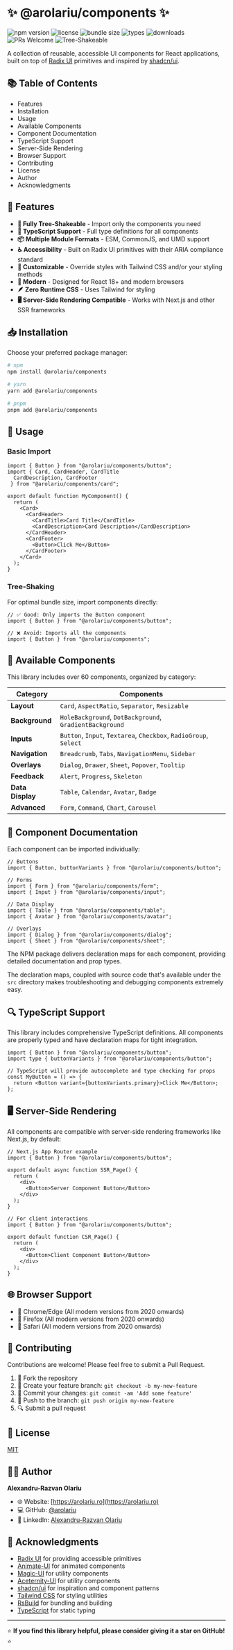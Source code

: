 # ✨ @arolariu/components ✨

![npm version](https://img.shields.io/npm/v/@arolariu/components)
![license](https://img.shields.io/npm/l/@arolariu/components)
![bundle size](https://img.shields.io/bundlephobia/minzip/@arolariu/components)
![types](https://img.shields.io/npm/types/@arolariu/components)
![downloads](https://img.shields.io/npm/dm/@arolariu/components)
![PRs Welcome](https://img.shields.io/badge/PRs-welcome-brightgreen.svg)
![Tree-Shakeable](https://img.shields.io/badge/tree--shakeable-true-brightgreen.svg)

A collection of reusable, accessible UI components for React applications, built on top of [Radix UI](https://www.radix-ui.com/) primitives and inspired by [shadcn/ui](https://ui.shadcn.com/).

## 📚 Table of Contents

- Features
- Installation
- Usage
- Available Components
- Component Documentation
- TypeScript Support
- Server-Side Rendering
- Browser Support
- Contributing
- License
- Author
- Acknowledgments

## 🚀 Features

- **🌲 Fully Tree-Shakeable** - Import only the components you need
- **📝 TypeScript Support** - Full type definitions for all components
- **📦 Multiple Module Formats** - ESM, CommonJS, and UMD support
- **♿ Accessibility** - Built on Radix UI primitives with their ARIA compliance standard
- **🎨 Customizable** - Override styles with Tailwind CSS and/or your styling methods
- **🔄 Modern** - Designed for React 18+ and modern browsers
- **🪶 Zero Runtime CSS** - Uses Tailwind for styling
- **🖥️ Server-Side Rendering Compatible** - Works with Next.js and other SSR frameworks

## 📥 Installation

Choose your preferred package manager:

```bash
# npm
npm install @arolariu/components

# yarn
yarn add @arolariu/components

# pnpm
pnpm add @arolariu/components
```

## 🧩 Usage

### Basic Import

```tsx
import { Button } from "@arolariu/components/button";
import { Card, CardHeader, CardTitle
  CardDescription, CardFooter
 } from "@arolariu/components/card";

export default function MyComponent() {
  return (
    <Card>
      <CardHeader>
        <CardTitle>Card Title</CardTitle>
        <CardDescription>Card Description</CardDescription>
      </CardHeader>
      <CardFooter>
        <Button>Click Me</Button>
      </CardFooter>
    </Card>
  );
}
```

### Tree-Shaking

For optimal bundle size, import components directly:

```tsx
// ✅ Good: Only imports the Button component
import { Button } from "@arolariu/components/button";

// ❌ Avoid: Imports all the components
import { Button } from "@arolariu/components";
```

## 🧰 Available Components

This library includes over 60 components, organized by category:

| Category         | Components                                                        |
| ---------------- | ----------------------------------------------------------------- |
| **Layout**       | `Card`, `AspectRatio`, `Separator`, `Resizable`                   |
| **Background**   | `HoleBackground`, `DotBackground`, `GradientBackground`           |
| **Inputs**       | `Button`, `Input`, `Textarea`, `Checkbox`, `RadioGroup`, `Select` |
| **Navigation**   | `Breadcrumb`, `Tabs`, `NavigationMenu`, `Sidebar`                 |
| **Overlays**     | `Dialog`, `Drawer`, `Sheet`, `Popover`, `Tooltip`                 |
| **Feedback**     | `Alert`, `Progress`, `Skeleton`                                   |
| **Data Display** | `Table`, `Calendar`, `Avatar`, `Badge`                            |
| **Advanced**     | `Form`, `Command`, `Chart`, `Carousel`                            |

## 📖 Component Documentation

Each component can be imported individually:

```tsx
// Buttons
import { Button, buttonVariants } from "@arolariu/components/button";

// Forms
import { Form } from "@arolariu/components/form";
import { Input } from "@arolariu/components/input";

// Data Display
import { Table } from "@arolariu/components/table";
import { Avatar } from "@arolariu/components/avatar";

// Overlays
import { Dialog } from "@arolariu/components/dialog";
import { Sheet } from "@arolariu/components/sheet";
```

The NPM package delivers declaration maps for each component, providing detailed documentation and prop types.

The declaration maps, coupled with source code that's available under the `src` directory makes troubleshooting and debugging components extremely easy.

## 🔍 TypeScript Support

This library includes comprehensive TypeScript definitions. All components are properly typed and have declaration maps for tight integration.

```tsx
import { Button } from "@arolariu/components/button";
import type { buttonVariants } from "@arolariu/components/button";

// TypeScript will provide autocomplete and type checking for props
const MyButton = () => {
  return <Button variant={buttonVariants.primary}>Click Me</Button>;
};
```

## 🖥️ Server-Side Rendering

All components are compatible with server-side rendering frameworks like Next.js, by default:

```tsx
// Next.js App Router example
import { Button } from "@arolariu/components/button";

export default async function SSR_Page() {
  return (
    <div>
      <Button>Server Component Button</Button>
    </div>
  );
}

// For client interactions
import { Button } from "@arolariu/components/button";

export default function CSR_Page() {
  return (
    <div>
      <Button>Client Component Button</Button>
    </div>
  );
}
```

## 🌐 Browser Support

- 🌟 Chrome/Edge (All modern versions from 2020 onwards)
- 🦊 Firefox (All modern versions from 2020 onwards)
- 🧭 Safari (All modern versions from 2020 onwards)

## 👥 Contributing

Contributions are welcome! Please feel free to submit a Pull Request.

1. 🍴 Fork the repository
2. 🌿 Create your feature branch: `git checkout -b my-new-feature`
3. 💾 Commit your changes: `git commit -am 'Add some feature'`
4. 🚀 Push to the branch: `git push origin my-new-feature`
5. 🔍 Submit a pull request

## 📄 License

[MIT](https://choosealicense.com/licenses/mit/)

## 👨‍💻 Author

**Alexandru-Razvan Olariu**

- 🌐 Website: [https://arolariu.ro](https://arolariu.ro)
- 💻 GitHub: [@arolariu](https://github.com/arolariu)
- 👥 LinkedIn: [Alexandru-Razvan Olariu](https://www.linkedin.com/in/olariu-alexandru/)

## 🙏 Acknowledgments

- [Radix UI](https://www.radix-ui.com/) for providing accessible primitives
- [Animate-UI](https://animate-ui.com) for animated components
- [Magic-UI](https://magic-ui.com) for utility components
- [Aceternity-UI](https://aceternity-ui.com) for utility components
- [shadcn/ui](https://ui.shadcn.com/) for inspiration and component patterns
- [Tailwind CSS](https://tailwindcss.com/) for styling utilities
- [RsBuild](https://rsbuild.dev/) for bundling and building
- [TypeScript](https://www.typescriptlang.org/) for static typing

---

⭐ **If you find this library helpful, please consider giving it a star on GitHub!** ⭐
